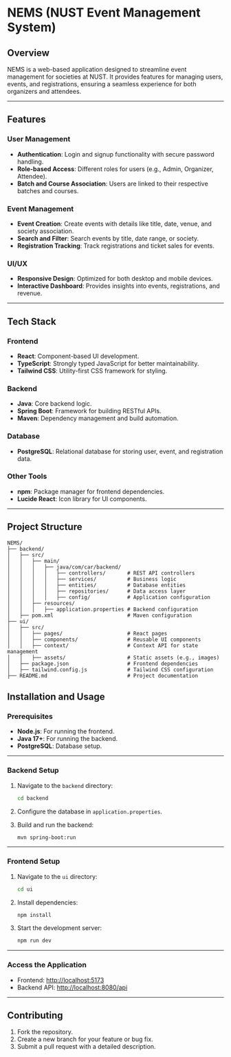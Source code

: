 # NEMS (NUST Event Management System)

## Overview
NEMS is a web-based application designed to streamline event management for societies at NUST. It provides features for managing users, events, and registrations, ensuring a seamless experience for both organizers and attendees.

---

## Features

### User Management
- **Authentication**: Login and signup functionality with secure password handling.
- **Role-based Access**: Different roles for users (e.g., Admin, Organizer, Attendee).
- **Batch and Course Association**: Users are linked to their respective batches and courses.

### Event Management
- **Event Creation**: Create events with details like title, date, venue, and society association.
- **Search and Filter**: Search events by title, date range, or society.
- **Registration Tracking**: Track registrations and ticket sales for events.

### UI/UX
- **Responsive Design**: Optimized for both desktop and mobile devices.
- **Interactive Dashboard**: Provides insights into events, registrations, and revenue.

---

## Tech Stack

### Frontend
- **React**: Component-based UI development.
- **TypeScript**: Strongly typed JavaScript for better maintainability.
- **Tailwind CSS**: Utility-first CSS framework for styling.

### Backend
- **Java**: Core backend logic.
- **Spring Boot**: Framework for building RESTful APIs.
- **Maven**: Dependency management and build automation.

### Database
- **PostgreSQL**: Relational database for storing user, event, and registration data.

### Other Tools
- **npm**: Package manager for frontend dependencies.
- **Lucide React**: Icon library for UI components.

---

## Project Structure

```plaintext
NEMS/
├── backend/
│   ├── src/
│   │   ├── main/
│   │   │   ├── java/com/car/backend/
│   │   │   │   ├── controllers/       # REST API controllers
│   │   │   │   ├── services/          # Business logic
│   │   │   │   ├── entities/          # Database entities
│   │   │   │   ├── repositories/      # Data access layer
│   │   │   │   ├── config/            # Application configuration
│   │   ├── resources/
│   │   │   ├── application.properties # Backend configuration
│   ├── pom.xml                        # Maven configuration
├── ui/
│   ├── src/
│   │   ├── pages/                     # React pages
│   │   ├── components/                # Reusable UI components
│   │   ├── context/                   # Context API for state management
│   │   ├── assets/                    # Static assets (e.g., images)
│   ├── package.json                   # Frontend dependencies
│   ├── tailwind.config.js             # Tailwind CSS configuration
├── README.md                          # Project documentation
```

## Installation and Usage

### Prerequisites
- **Node.js**: For running the frontend.
- **Java 17+**: For running the backend.
- **PostgreSQL**: Database setup.

---

### Backend Setup

1. Navigate to the `backend` directory:

    ```bash
    cd backend
    ```

2. Configure the database in `application.properties`.

3. Build and run the backend:

    ```bash
    mvn spring-boot:run
    ```

---

### Frontend Setup

1. Navigate to the `ui` directory:

    ```bash
    cd ui
    ```

2. Install dependencies:

    ```bash
    npm install
    ```

3. Start the development server:

    ```bash
    npm run dev
    ```

---

### Access the Application

- Frontend: [http://localhost:5173](http://localhost:5173)  
- Backend API: [http://localhost:8080/api](http://localhost:8080/api)

---

## Contributing

1. Fork the repository.
2. Create a new branch for your feature or bug fix.
3. Submit a pull request with a detailed description.


